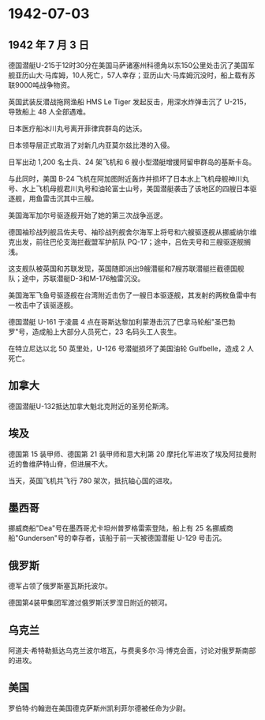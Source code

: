 # 1942-07-03

## 1942 年 7 月 3 日

德国潜艇U-215于12时30分在美国马萨诸塞州科德角以东150公里处击沉了美国军舰亚历山大·马库姆，10人死亡，57人幸存；亚历山大·马库姆沉没时，船上载有苏联9000吨战争物资。

英国武装反潜战拖网渔船 HMS Le Tiger 发起反击，用深水炸弹击沉了
U-215，导致船上 48 人全部遇难。

日本医疗船冰川丸号离开菲律宾群岛的达沃。

日本领导层正式取消了对新几内亚莫尔兹比港的入侵。

日军出动 1,200 名士兵、24 架飞机和 6
艘小型潜艇增援阿留申群岛的基斯卡岛。

与此同时，美国 B-24
飞机在阿加图附近轰炸并损坏了日本水上飞机母舰神川丸号、水上飞机母舰君川丸号和油轮富士山号，美国潜艇袭击了该地区的四艘日本驱逐舰，用鱼雷击沉其中三艘。

美国海军加尔号驱逐舰开始了她的第三次战争巡逻。

德国袖珍战列舰吕佐夫号、袖珍战列舰舍尔海军上将号和六艘驱逐舰从挪威纳尔维克出发，前往巴伦支海拦截盟军护航队
PQ-17；途中，吕佐夫号和三艘驱逐舰搁浅。

这支舰队被英国和苏联发现，英国随即派出9艘潜艇和7艘苏联潜艇拦截德国舰队；途中，苏联潜艇D-3和M-176触雷沉没。

美国海军飞鱼号驱逐舰在台湾附近击伤了一艘日本驱逐舰，其发射的两枚鱼雷中有一枚击中了该驱逐舰。

德国潜艇 U-161 于凌晨 4
点在哥斯达黎加利蒙港击沉了巴拿马轮船"圣巴勃罗"号，造成船上大部分人员死亡，23
名码头工人丧生。

在特立尼达以北 50 英里处，U-126 号潜艇损坏了美国油轮 Gulfbelle，造成 2
人死亡。

## 加拿大

德国潜艇U-132抵达加拿大魁北克附近的圣劳伦斯湾。

## 埃及

德国第 15 装甲师、德国第 21 装甲师和意大利第 20
摩托化军进攻了埃及阿拉曼附近的鲁维萨特山脊，但进展不大。

当天，英国飞机共飞行 780 架次，抵抗轴心国的进攻。

## 墨西哥

挪威商船"Dea"号在墨西哥尤卡坦州普罗格雷索登陆，船上有 25
名挪威商船"Gundersen"号的幸存者，该船于前一天被德国潜艇 U-129 号击沉。

## 俄罗斯

德军占领了俄罗斯塞瓦斯托波尔。

德国第4装甲集团军渡过俄罗斯沃罗涅日附近的顿河。

## 乌克兰

阿道夫·希特勒抵达乌克兰波尔塔瓦，与费奥多尔·冯·博克会面，讨论对俄罗斯南部的进攻。

## 美国

罗伯特·约翰逊在美国德克萨斯州凯利菲尔德被任命为少尉。

